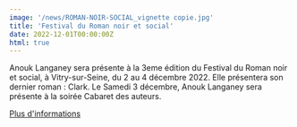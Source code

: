 ```yaml
---
image: '/news/ROMAN-NOIR-SOCIAL_vignette copie.jpg'
title: 'Festival du Roman noir et social'
date: 2022-12-01T00:00:00Z
html: true
---
```


<p>
  Anouk Langaney sera présente à la 3eme édition du Festival du Roman noir et social, à Vitry-sur-Seine, du 2 au 4 décembre 2022. Elle présentera son dernier roman : Clark.
  Le Samedi 3 décembre, Anouk Langaney sera présente à la soirée Cabaret des auteurs. <br/>
</p>
<p>
  <a
    href="https://festivalromannoirsocialvitry.jimdofree.com/?fbclid=IwAR0bhGh2YbXse5vIsO70PrQl0Y0DpuPkYlxGhcGsAR2-WR1iRAsgUYGajZE"
    rel="noopener noreferrer"
    target="_blank"
  >
    Plus d'informations
  </a>
</p>


